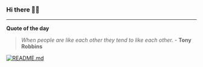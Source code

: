 ### Hi there 👋🏻


---

**Quote of the day**

> *When people are like each other they tend to like each other.* - **Tony Robbins** 

[![README.md](https://github.com/marcolovazzano/marcolovazzano/actions/workflows/readme.yml/badge.svg?branch=main)](https://github.com/marcolovazzano/marcolovazzano/actions/workflows/readme.yml)
